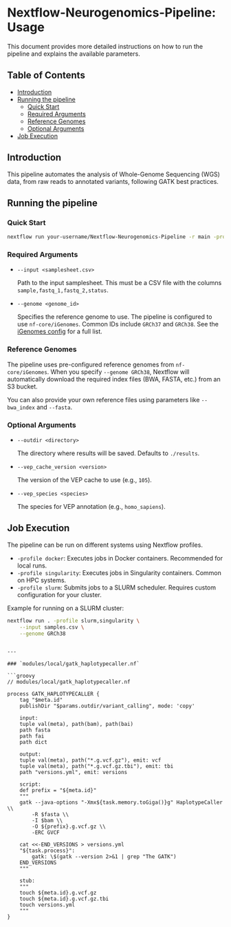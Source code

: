# Nextflow-Neurogenomics-Pipeline: Usage

This document provides more detailed instructions on how to run the pipeline and explains the available parameters.

## Table of Contents

-   [Introduction](#introduction)
-   [Running the pipeline](#running-the-pipeline)
    -   [Quick Start](#quick-start)
    -   [Required Arguments](#required-arguments)
    -   [Reference Genomes](#reference-genomes)
    -   [Optional Arguments](#optional-arguments)
-   [Job Execution](#job-execution)

## Introduction

This pipeline automates the analysis of Whole-Genome Sequencing (WGS) data, from raw reads to annotated variants, following GATK best practices.

## Running the pipeline

### Quick Start

```bash
nextflow run your-username/Nextflow-Neurogenomics-Pipeline -r main -profile test,docker
```

### Required Arguments

-   `--input <samplesheet.csv>`

    Path to the input samplesheet. This must be a CSV file with the columns `sample,fastq_1,fastq_2,status`.

-   `--genome <genome_id>`

    Specifies the reference genome to use. The pipeline is configured to use `nf-core/iGenomes`. Common IDs include `GRCh37` and `GRCh38`. See the [iGenomes config](https://github.com/nf-core/configs/blob/master/conf/igenomes.config) for a full list.

### Reference Genomes

The pipeline uses pre-configured reference genomes from `nf-core/iGenomes`. When you specify `--genome GRCh38`, Nextflow will automatically download the required index files (BWA, FASTA, etc.) from an S3 bucket.

You can also provide your own reference files using parameters like `--bwa_index` and `--fasta`.

### Optional Arguments

-   `--outdir <directory>`

    The directory where results will be saved. Defaults to `./results`.

-   `--vep_cache_version <version>`

    The version of the VEP cache to use (e.g., `105`).

-   `--vep_species <species>`

    The species for VEP annotation (e.g., `homo_sapiens`).

## Job Execution

The pipeline can be run on different systems using Nextflow profiles.

-   `-profile docker`: Executes jobs in Docker containers. Recommended for local runs.
-   `-profile singularity`: Executes jobs in Singularity containers. Common on HPC systems.
-   `-profile slurm`: Submits jobs to a SLURM scheduler. Requires custom configuration for your cluster.

Example for running on a SLURM cluster:

```bash
nextflow run . -profile slurm,singularity \
    --input samples.csv \
    --genome GRCh38
```
```

---

### `modules/local/gatk_haplotypecaller.nf`

```groovy
// modules/local/gatk_haplotypecaller.nf

process GATK_HAPLOTYPECALLER {
    tag "$meta.id"
    publishDir "$params.outdir/variant_calling", mode: 'copy'

    input:
    tuple val(meta), path(bam), path(bai)
    path fasta
    path fai
    path dict

    output:
    tuple val(meta), path("*.g.vcf.gz"), emit: vcf
    tuple val(meta), path("*.g.vcf.gz.tbi"), emit: tbi
    path "versions.yml", emit: versions

    script:
    def prefix = "${meta.id}"
    """
    gatk --java-options "-Xmx${task.memory.toGiga()}g" HaplotypeCaller \\
        -R $fasta \\
        -I $bam \\
        -O ${prefix}.g.vcf.gz \\
        -ERC GVCF

    cat <<-END_VERSIONS > versions.yml
    "${task.process}":
        gatk: \$(gatk --version 2>&1 | grep "The GATK")
    END_VERSIONS
    """

    stub:
    """
    touch ${meta.id}.g.vcf.gz
    touch ${meta.id}.g.vcf.gz.tbi
    touch versions.yml
    """
}
